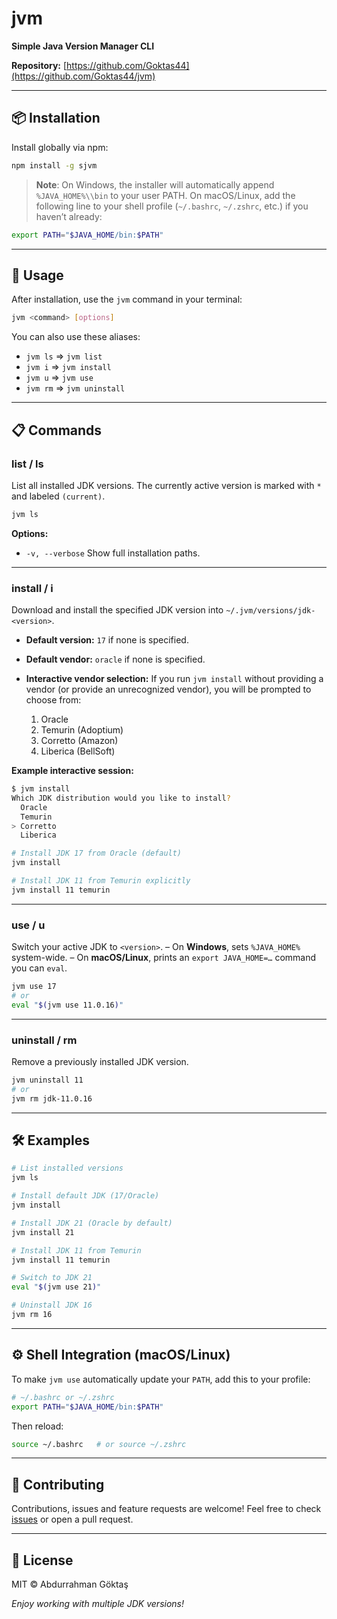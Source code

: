 # jvm

**Simple Java Version Manager CLI**

**Repository:** [https://github.com/Goktas44](https://github.com/Goktas44/jvm)

---

## 📦 Installation

Install globally via npm:

```bash
npm install -g sjvm
```

> **Note**: On Windows, the installer will automatically append `%JAVA_HOME%\\bin` to your user PATH.
> On macOS/Linux, add the following line to your shell profile (`~/.bashrc`, `~/.zshrc`, etc.) if you haven’t already:

```bash
export PATH="$JAVA_HOME/bin:$PATH"
```

---

## 🚀 Usage

After installation, use the `jvm` command in your terminal:

```bash
jvm <command> [options]
```

You can also use these aliases:

* `jvm ls` ⇒ `jvm list`
* `jvm i`  ⇒ `jvm install`
* `jvm u`  ⇒ `jvm use`
* `jvm rm` ⇒ `jvm uninstall`

---

## 📋 Commands

### list / ls

List all installed JDK versions.
The currently active version is marked with `*` and labeled `(current)`.

```bash
jvm ls
```

**Options:**

* `-v, --verbose`  Show full installation paths.

---

### install / i

Download and install the specified JDK version into `~/.jvm/versions/jdk-<version>`.

* **Default version:** `17` if none is specified.
* **Default vendor:** `oracle` if none is specified.
* **Interactive vendor selection:** If you run `jvm install` without providing a vendor (or provide an unrecognized vendor), you will be prompted to choose from:

  1. Oracle
  2. Temurin (Adoptium)
  3. Corretto (Amazon)
  4. Liberica (BellSoft)

**Example interactive session:**

```bash
$ jvm install
Which JDK distribution would you like to install?
  Oracle
  Temurin
> Corretto
  Liberica
```

```bash
# Install JDK 17 from Oracle (default)
jvm install

# Install JDK 11 from Temurin explicitly
jvm install 11 temurin
```

---

### use / u

Switch your active JDK to `<version>`.
– On **Windows**, sets `%JAVA_HOME%` system-wide.
– On **macOS/Linux**, prints an `export JAVA_HOME=…` command you can `eval`.

```bash
jvm use 17
# or
eval "$(jvm use 11.0.16)"
```

---

### uninstall / rm

Remove a previously installed JDK version.

```bash
jvm uninstall 11
# or
jvm rm jdk-11.0.16
```

---

## 🛠️ Examples

```bash
# List installed versions
jvm ls

# Install default JDK (17/Oracle)
jvm install

# Install JDK 21 (Oracle by default)
jvm install 21

# Install JDK 11 from Temurin
jvm install 11 temurin

# Switch to JDK 21
eval "$(jvm use 21)"

# Uninstall JDK 16
jvm rm 16
```

---

## ⚙️ Shell Integration (macOS/Linux)

To make `jvm use` automatically update your `PATH`, add this to your profile:

```bash
# ~/.bashrc or ~/.zshrc
export PATH="$JAVA_HOME/bin:$PATH"
```

Then reload:

```bash
source ~/.bashrc   # or source ~/.zshrc
```

---

## 🤝 Contributing

Contributions, issues and feature requests are welcome!
Feel free to check [issues](https://github.com/Goktas44/jvm/issues) or open a pull request.

---

## 📄 License

MIT © Abdurrahman Göktaş

*Enjoy working with multiple JDK versions!*
